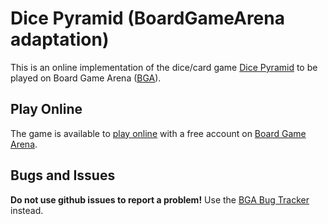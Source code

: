 # Dice Pyramid (BoardGameArena adaptation)

This is an online implementation of the dice/card game [Dice Pyramid](http://www.plattysoft.com/mint-tin/dice-pyramid/) to be played on Board Game Arena ([BGA](https://boardgamearena.com/?sp=1gog61)).

## Play Online
The game is available to [play online](https://boardgamearena.com/gamepanel?sp=1gog61&game=dicepyramid) with a free account on [Board Game Arena](https://boardgamearena.com/?sp=1gog61).

## Bugs and Issues
**Do not use github issues to report a problem!** Use the [BGA Bug Tracker](https://boardgamearena.com/bugs?sp=1gog61&game=2281) instead.
